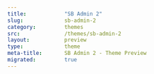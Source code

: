 ```yaml
---
title:            "SB Admin 2"
slug:             sb-admin-2
category:         themes
src:              /themes/sb-admin-2
layout:           preview
type:             theme
meta-title:       SB Admin 2 - Theme Preview
migrated:         true
---
```

